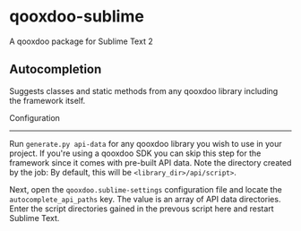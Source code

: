 qooxdoo-sublime
===============

A qooxdoo package for Sublime Text 2

Autocompletion
--------------
Suggests classes and static methods from any qooxdoo library including the framework itself.

Configuration
_____________
Run ``generate.py api-data`` for any qooxdoo library you wish to use in your project. If you're using a qooxdoo SDK you can skip this step for the framework since it comes with pre-built API data. Note the directory created by the job: By default, this will be ``<library_dir>/api/script>``.

Next, open the ``qooxdoo.sublime-settings`` configuration file and locate the ``autocomplete_api_paths`` key. The value is an array of API data directories. Enter the script directories gained in the prevous script here and restart Sublime Text.
